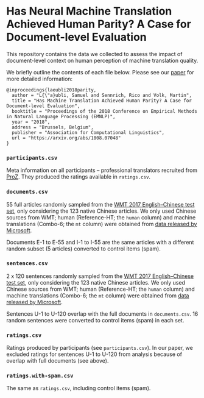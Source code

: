 # Has Neural Machine Translation Achieved Human Parity? A Case for Document-level Evaluation

This repository contains the data we collected to assess the impact of document-level context on human perception of machine translation quality.

We briefly outline the contents of each file below. Please see our [paper](https://arxiv.org/abs/1808.07048) for more detailed information:

```
@inproceedings{laeubli2018parity,
  author = "L{\"a}ubli, Samuel and Sennrich, Rico and Volk, Martin",
  title = "Has Machine Translation Achieved Human Parity? A Case for Document-level Evaluation",
  booktitle = "Proceedings of the 2018 Conference on Empirical Methods in Natural Language Processing (EMNLP)",
  year = "2018",
  address = "Brussels, Belgium",
  publisher = "Association for Computational Linguistics",
  url = "https://arxiv.org/abs/1808.07048"
}
```

### `participants.csv`

Meta information on all participants – professional translators recruited from [ProZ](https://www.proz.com). They produced the ratings available in `ratings.csv`.

### `documents.csv`

55 full articles randomly sampled from the [WMT 2017 English–Chinese test set](http://www.statmt.org/wmt17/translation-task.html), only considering the 123 native Chinese articles. We only used Chinese sources from WMT; human (Reference-HT; the `human` column) and machine translations (Combo-6; the `mt` column) were obtained from [data released by Microsoft](http://aka.ms/Translator-HumanParityData).

Documents E-1 to E-55 and I-1 to I-55 are the same articles with a different random subset (5 articles) converted to control items (spam).

### `sentences.csv`

2 x 120 sentences randomly sampled from the [WMT 2017 English–Chinese test set](http://www.statmt.org/wmt17/translation-task.html), only considering the 123 native Chinese articles. We only used Chinese sources from WMT; human (Reference-HT; the `human` column) and machine translations (Combo-6; the `mt` column) were obtained from [data released by Microsoft](http://aka.ms/Translator-HumanParityData).

Sentences U-1 to U-120 overlap with the full documents in `documents.csv`. 16 random sentences were converted to control items (spam) in each set.

### `ratings.csv`

Ratings produced by participants (see `participants.csv`). In our paper, we excluded ratings for sentences U-1 to U-120 from analysis because of overlap with full documents (see above).

### `ratings.with-spam.csv`

The same as `ratings.csv`, including control items (spam).
